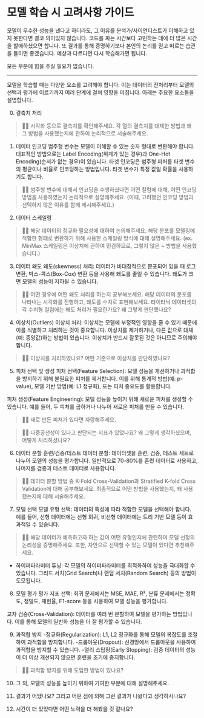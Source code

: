 # 모델 학습 시 고려사항 가이드

 모델이 우수한 성능을 낸다고 하더라도, 그 이유를 분석가/사이언티스트가 이해하고 있지 못한다면 결코 의미있지 않습니다. 코드를 짜는 시간보다 고민하는 데에 더 많은 시간을 할애하셨으면 합니다. 또 결과를 통해 증명하기보다 본인의 논리를 믿고 따르는 습관을 들이면 좋겠습니다. 예상과 다르다면 다시 학습해가면 됩니다.

 모든 부분에 힘을 주실 필요가 없습니다. 


--------

모델을 학습할 때는 다양한 요소를 고려해야 합니다. 이는 데이터의 전처리부터 모델의 선택과 평가에 이르기까지 여러 단계에 걸쳐 영향을 미칩니다. 아래는 주요한 요소들을 설명합니다.

0. 결측치 처리
> 🧞‍♀️ 시각화 등으로 결측치를 확인해주세요. 각 열의 결측치를 대체한 방법과 왜 그 방법을 사용했는지에 관하여 논리적으로 서술해주세요.

1. 데이터 인코딩
범주형 변수는 모델이 이해할 수 있는 숫자 형태로 변환해야 합니다. 대표적인 방법으로는 Label Encoding(위계가 있는 경우)과 One-Hot Encoding(순서가 없는 경우)이 있습니다. 타겟 인코딩은 범주형 피처를 타겟 변수의 평균이나 비율로 인코딩하는 방법입니다. 타겟 변수가 특정 값일 확률을 사용하기도 합니다.

> 🧞‍♀️ 범주형 변수에 대해서 인코딩을 수행하셨다면 어떤 칼럼에 대해, 어떤 인코딩 방법을 사용하였는지 논리적으로 설명해주세요. (이때, 고려했던 인코딩 방법과 선택하지 않은 이유를 함께 제시해주세요.)

2. 데이터 스케일링

> 🧞‍♀️ 해당 데이터의 정규화 필요성에 대하여 논의해주세요. 해당 분포를 모델링에 적합한 형태로 변환하기 위해 사용한 스케일링 방식에 대해 설명해주세요. (ex. MinMax 스케일링은 이상치에 관하여 민감하므로, 그렇지 않은 ~ 방법을 사용했습니다.)

3. 데이터 왜도
왜도(skewness) 처리: 데이터가 비대칭적으로 분포되어 있을 때 로그 변환, 박스-콕스(Box-Cox) 변환 등을 사용해 왜도를 줄일 수 있습니다. 왜도가 크면 모델의 성능이 저하될 수 있습니다.

> 🧞‍♀️ 어떤 경우에 어떤 왜도 처리를 하는지 공부해보세요. 해당 데이터의 분포를 나타내는 시각화를 진행하고, 왜도를 수치로 표현해보세요. 타이타닉 데이터셋의 각 수치형 컬럼에는 왜도 처리가 필요한가요? 왜 그렇게 판단했나요?

4. 이상치(Outliers)
이상치 처리: 이상치는 모델에 부정적인 영향을 줄 수 있기 때문에 이를 식별하고 처리하는 것이 중요합니다. 이상치를 제거하거나, 다른 값으로 대체(예: 중앙값)하는 방법이 있습니다. 이상치가 반드시 잘못된 것은 아니므로 주의해야 합니다.

> 🧞‍♀️ 이상치를 처리하였나요? 어떤 기준으로 이상치를 판단하였나요?


5. 피처 선택 및 생성
피처 선택(Feature Selection): 모델 성능을 개선하거나 과적합을 방지하기 위해 불필요한 피처를 제거합니다. 이를 위해 통계적 방법(예: p-value), 모델 기반 방법(예: L1 정규화), 또는 피처 중요도를 활용합니다.

피처 생성(Feature Engineering): 모델 성능을 높이기 위해 새로운 피처를 생성할 수 있습니다. 예를 들어, 두 피처를 곱하거나 나누어 새로운 피처를 만들 수 있습니다.

> 🧞‍♀️ 새로 만든 피쳐가 있다면 자랑해주세요.

> 🧞‍♀️ 다중공선성이 있다고 판단되는 지표가 있었나요? 왜 그렇게 생각하셨으며, 어떻게 처리하셨나요?

6. 데이터 분할
훈련/검증/테스트 데이터 분할: 데이터셋을 훈련, 검증, 테스트 세트로 나누어 모델의 성능을 평가합니다. 일반적으로 70-80%를 훈련 데이터로 사용하고, 나머지를 검증과 테스트 데이터로 사용합니다.

> 🧞‍♀️ 데이터 분할 방법 중 K-Fold Cross-Validation과 Stratified K-fold Cross Validation에 대해 공부해보세요. 최종적으로 어떤 방법을 사용했는지, 왜 사용했는지에 대해 서술해주세요.

7. 모델 선택
모델 유형 선택: 데이터의 특성에 따라 적합한 모델을 선택해야 합니다. 예를 들어, 선형 데이터에는 선형 회귀, 비선형 데이터에는 트리 기반 모델 등이 효과적일 수 있습니다.

> 🧞‍♀️ 해당 데이터가 예측하고자 하는 값이 어떤 유형인지에 관련하여 모델 선정의 논리성을 증명해주세요. 또한, 차안으로 선택할 수 있는 모델이 있다면 추천해주세요.


+ 하이퍼파라미터 튜닝: 각 모델의 하이퍼파라미터를 최적화하여 성능을 극대화할 수 있습니다. 그리드 서치(Grid Search)나 랜덤 서치(Random Search) 등의 방법이 도모됩니다.

8. 모델 평가
평가 지표 선택: 회귀 문제에서는 MSE, MAE, R², 분류 문제에서는 정확도, 정밀도, 재현율, F1-score 등을 사용하여 모델 성능을 평가합니다.

교차 검증(Cross-Validation): 데이터를 여러 번 분할하여 모델을 평가하는 방법입니다. 이를 통해 모델의 일반화 성능을 더 잘 평가할 수 있습니다.


9. 과적합 방지
-정규화(Regularization): L1, L2 정규화를 통해 모델의 복잡도를 조절하여 과적합을 방지합니다.
-드롭아웃(Dropout): 신경망에서 드롭아웃을 사용하여 과적합을 방지할 수 있습니다.
-얼리 스탑핑(Early Stopping): 검증 데이터의 성능이 더 이상 개선되지 않으면 훈련을 조기에 중지합니다.

> 🧞‍♀️ 과적합 방지를 위해 도입한 방법이 있나요?


10. 그 외, 모델의 성능을 높이기 위하여 기여한 부분에 대해 설명해주세요.


11. 결과가 어땠나요? 그리고 어떤 점에 의해 그런 결과가 나왔다고 생각하시나요?


12. 시간이 더 있었다면 어떤 노력을 더 해봤을 것 같나요?